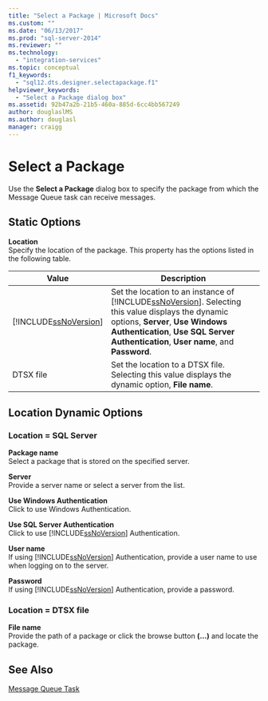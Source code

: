 ```yaml
---
title: "Select a Package | Microsoft Docs"
ms.custom: ""
ms.date: "06/13/2017"
ms.prod: "sql-server-2014"
ms.reviewer: ""
ms.technology: 
  - "integration-services"
ms.topic: conceptual
f1_keywords: 
  - "sql12.dts.designer.selectapackage.f1"
helpviewer_keywords: 
  - "Select a Package dialog box"
ms.assetid: 92b47a2b-21b5-460a-885d-6cc4bb567249
author: douglaslMS
ms.author: douglasl
manager: craigg
---
```

# Select a Package
  Use the **Select a Package** dialog box to specify the package from which the Message Queue task can receive messages.  
  
## Static Options  
 **Location**  
 Specify the location of the package. This property has the options listed in the following table.  
  
|Value|Description|  
|-----------|-----------------|  
|[!INCLUDE[ssNoVersion](../../includes/ssnoversion-md.md)]|Set the location to an instance of [!INCLUDE[ssNoVersion](../../includes/ssnoversion-md.md)]. Selecting this value displays the dynamic options, **Server**, **Use Windows Authentication**, **Use SQL Server Authentication**, **User name**, and **Password**.|  
|DTSX file|Set the location to a DTSX file. Selecting this value displays the dynamic option, **File name**.|  
  
## Location Dynamic Options  
  
### Location = SQL Server  
 **Package name**  
 Select a package that is stored on the specified server.  
  
 **Server**  
 Provide a server name or select a server from the list.  
  
 **Use Windows Authentication**  
 Click to use Windows Authentication.  
  
 **Use SQL Server Authentication**  
 Click to use [!INCLUDE[ssNoVersion](../../includes/ssnoversion-md.md)] Authentication.  
  
 **User name**  
 If using [!INCLUDE[ssNoVersion](../../includes/ssnoversion-md.md)] Authentication, provide a user name to use when logging on to the server.  
  
 **Password**  
 If using [!INCLUDE[ssNoVersion](../../includes/ssnoversion-md.md)] Authentication, provide a password.  
  
### Location = DTSX file  
 **File name**  
 Provide the path of a package or click the browse button **(…)** and locate the package.  
  
## See Also  
 [Message Queue Task](message-queue-task.md)  
  
  
